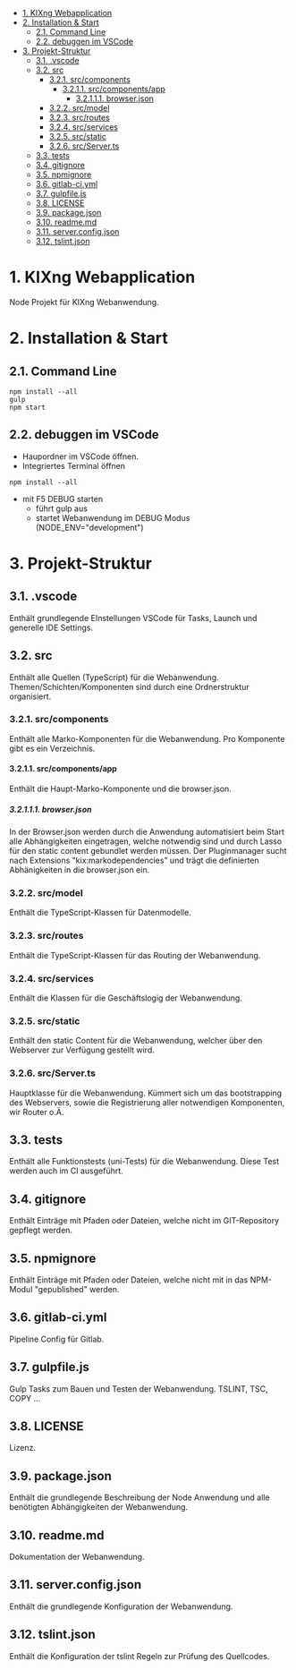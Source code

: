 <!-- TOC -->

- [1. KIXng Webapplication](#1-kixng-webapplication)
- [2. Installation & Start](#2-installation-start)
    - [2.1. Command Line](#21-command-line)
    - [2.2. debuggen im VSCode](#22-debuggen-im-vscode)
- [3. Projekt-Struktur](#3-projekt-struktur)
    - [3.1. .vscode](#31-vscode)
    - [3.2. src](#32-src)
        - [3.2.1. src/components](#321-srccomponents)
            - [3.2.1.1. src/components/app](#3211-srccomponentsapp)
                - [3.2.1.1.1. browser.json](#32111-browserjson)
        - [3.2.2. src/model](#322-srcmodel)
        - [3.2.3. src/routes](#323-srcroutes)
        - [3.2.4. src/services](#324-srcservices)
        - [3.2.5. src/static](#325-srcstatic)
        - [3.2.6. src/Server.ts](#326-srcserverts)
    - [3.3. tests](#33-tests)
    - [3.4. gitignore](#34-gitignore)
    - [3.5. npmignore](#35-npmignore)
    - [3.6. gitlab-ci.yml](#36-gitlab-ciyml)
    - [3.7. gulpfile.js](#37-gulpfilejs)
    - [3.8. LICENSE](#38-license)
    - [3.9. package.json](#39-packagejson)
    - [3.10. readme.md](#310-readmemd)
    - [3.11. server.config.json](#311-serverconfigjson)
    - [3.12. tslint.json](#312-tslintjson)

<!-- /TOC -->
# 1. KIXng Webapplication
Node Projekt für KIXng Webanwendung.

# 2. Installation & Start
## 2.1. Command Line
```
npm install --all
gulp
npm start
```
## 2.2. debuggen im VSCode
* Haupordner im VSCode öffnen.
* Integriertes Terminal öffnen
```
npm install --all
```
* mit F5 DEBUG starten
    * führt gulp aus
    * startet Webanwendung im DEBUG Modus (NODE_ENV="development")

# 3. Projekt-Struktur

## 3.1. .vscode
Enthält grundlegende EInstellungen VSCode für Tasks, Launch und generelle IDE Settings.

## 3.2. src
Enthält alle Quellen (TypeScript) für die Webanwendung. Themen/Schichten/Komponenten sind durch eine Ordnerstruktur organisiert.

### 3.2.1. src/components
Enthält alle Marko-Komponenten für die Webanwendung. Pro Komponente gibt es ein Verzeichnis.

#### 3.2.1.1. src/components/app
Enthält die Haupt-Marko-Komponente und die browser.json. 

##### 3.2.1.1.1. browser.json
In der Browser.json werden durch die Anwendung automatisiert beim Start alle Abhängigkeiten eingetragen, welche notwendig sind und durch Lasso für den static content gebundlet werden müssen. Der Pluginmanager sucht nach Extensions "kix:markodependencies" und trägt die definierten Abhänigkeiten in die browser.json ein.

### 3.2.2. src/model
Enthält die TypeScript-Klassen für Datenmodelle.

### 3.2.3. src/routes
Enthält die TypeScript-Klassen für das Routing der Webanwendung.

### 3.2.4. src/services
Enthält die Klassen für die Geschäftslogig der Webanwendung.

### 3.2.5. src/static
Enthält den static Content für die Webanwendung, welcher über den Webserver zur Verfügung gestellt wird.

### 3.2.6. src/Server.ts
Hauptklasse für die Webanwendung. Kümmert sich um das bootstrapping des Webservers, sowie die Registrierung aller notwendigen Komponenten, wir Router o.Ä.

## 3.3. tests
Enthält alle Funktionstests (uni-Tests) für die Webanwendung. Diese Test werden auch im CI ausgeführt.

## 3.4. gitignore
Enthält Einträge mit Pfaden oder Dateien, welche nicht im GIT-Repository gepflegt werden.

## 3.5. npmignore
Enthält Einträge mit Pfaden oder Dateien, welche nicht mit in das NPM-Modul "gepublished" werden.

## 3.6. gitlab-ci.yml
Pipeline Config für Gitlab.

## 3.7. gulpfile.js
Gulp Tasks zum Bauen und Testen der Webanwendung. TSLINT, TSC, COPY ...

## 3.8. LICENSE
Lizenz.

## 3.9. package.json
Enthält die grundlegende Beschreibung der Node Anwendung und alle benötigten Abhängigkeiten der Webanwendung.

## 3.10. readme.md
Dokumentation der Webanwendung.

## 3.11. server.config.json
Enthält die grundlegende Konfiguration der Webanwendung.

## 3.12. tslint.json
Enthält die Konfiguration der tslint Regeln zur Prüfung des Quellcodes.